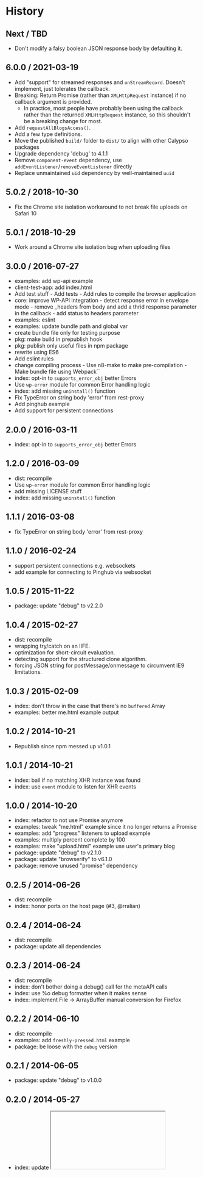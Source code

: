 # History

## Next / TBD

- Don't modify a falsy boolean JSON response body by defaulting it.

## 6.0.0 / 2021-03-19

- Add "support" for streamed responses and `onStreamRecord`. Doesn't implement, just tolerates the callback.
- Breaking: Return Promise (rather than `XMLHttpRequest` instance) if no callback argument is provided.
  - In practice, most people have probably been using the callback rather than the returned `XMLHttpRequest` instance, so this shouldn't be a breaking change for most.
- Add `requestAllBlogsAccess()`.
- Add a few type definitions.
- Move the published `build/` folder to `dist/` to align with other Calypso packages
- Upgrade dependency 'debug' to 4.1.1
- Remove `component-event` dependency, use `addEventListener`/`removeEventListener` directly
- Replace unmaintained `uid` dependency by well-maintained `uuid`

## 5.0.2 / 2018-10-30

- Fix the Chrome site isolation workaround to not break file uploads on Safari 10

## 5.0.1 / 2018-10-29

- Work around a Chrome site isolation bug when uploading files

## 3.0.0 / 2016-07-27

- examples: add wp-api example
- client-test-app: add index.html
- Add test stuff - Add tests - Add rules to compile the browser application
- core: improve WP-API integration - detect response error in envelope mode - remove \_headers from body and add a thrid response parameter in the callback - add status to headers parameter
- examples: eslint
- examples: update bundle path and global var
- create bundle file only for testing purpose
- pkg: make build in prepublish hook
- pkg: publish only useful files in npm package
- rewrite using ES6
- Add eslint rules
- change compiling process - Use n8-make to make pre-compilation - Make bundle file using Webpack``
- index: opt-in to `supports_error_obj` better Errors
- Use `wp-error` module for common Error handling logic
- index: add missing `uninstall()` function
- Fix TypeError on string body 'error' from rest-proxy
- Add pinghub example
- Add support for persistent connections

## 2.0.0 / 2016-03-11

- index: opt-in to `supports_error_obj` better Errors

## 1.2.0 / 2016-03-09

- dist: recompile
- Use `wp-error` module for common Error handling logic
- add missing LICENSE stuff
- index: add missing `uninstall()` function

## 1.1.1 / 2016-03-08

- fix TypeError on string body 'error' from rest-proxy

## 1.1.0 / 2016-02-24

- support persistent connections e.g. websockets
- add example for connecting to Pinghub via websocket

## 1.0.5 / 2015-11-22

- package: update "debug" to v2.2.0

## 1.0.4 / 2015-02-27

- dist: recompile
- wrapping try/catch on an IIFE.
- optimization for short-circuit evaluation.
- detecting support for the structured clone algorithm.
- forcing JSON string for postMessage/onmessage to circumvent IE9 limitations.

## 1.0.3 / 2015-02-09

- index: don't throw in the case that there's no `buffered` Array
- examples: better me.html example output

## 1.0.2 / 2014-10-21

- Republish since npm messed up v1.0.1

## 1.0.1 / 2014-10-21

- index: bail if no matching XHR instance was found
- index: use `event` module to listen for XHR events

## 1.0.0 / 2014-10-20

- index: refactor to not use Promise anymore
- examples: tweak "me.html" example since it no longer returns a Promise
- examples: add "progress" listeners to upload example
- examples: multiply percent complete by 100
- examples: make "upload.html" example use user's primary blog
- package: update "debug" to v2.1.0
- package: update "browserify" to v6.1.0
- package: remove unused "promise" dependency

## 0.2.5 / 2014-06-26

- dist: recompile
- index: honor ports on the host page (#3, @rralian)

## 0.2.4 / 2014-06-24

- dist: recompile
- package: update all dependencies

## 0.2.3 / 2014-06-24

- dist: recompile
- index: don't bother doing a debug() call for the metaAPI calls
- index: use %o debug formatter when it makes sense
- index: implement File -> ArrayBuffer manual conversion for Firefox

## 0.2.2 / 2014-06-10

- dist: recompile
- examples: add `freshly-pressed.html` example
- package: be loose with the `debug` version

## 0.2.1 / 2014-06-05

- package: update "debug" to v1.0.0

## 0.2.0 / 2014-05-27

- index: update <iframe> "src" URL
- examples: fix <script> tag src location

## 0.1.1 / 2014-05-12

- examples: add `upload.html` example
- index: rename `res` variable to `body`
- index: bind to iframe "load" event before setting `.src`

## 0.1.0 / 2014-04-22

- initial release
